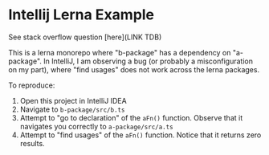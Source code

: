 # Intellij Lerna Example

See stack overflow question [here](LINK TDB)

This is a lerna monorepo where "b-package" has a dependency on "a-package".  In IntelliJ, I am observing a bug (or probably a misconfiguration on my part), where "find usages" does not work across the lerna packages.

To reproduce:

1. Open this project in IntelliJ IDEA
2. Navigate to `b-package/src/b.ts`
3. Attempt to "go to declaration" of the `aFn()` function.  Observe that it navigates you correctly to `a-package/src/a.ts`
4. Attempt to "find usages" of the `aFn()` function.  Notice that it returns zero results.  

